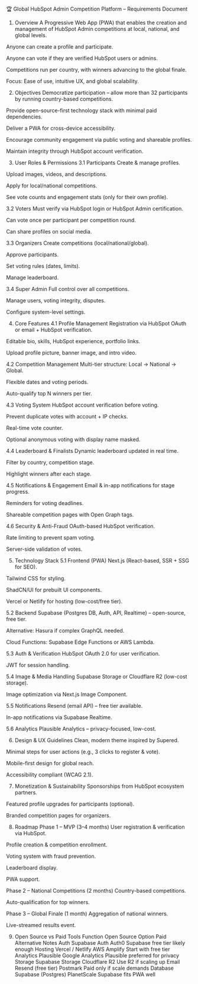 🏆 Global HubSpot Admin Competition Platform – Requirements Document
1. Overview
A Progressive Web App (PWA) that enables the creation and management of HubSpot Admin competitions at local, national, and global levels.

Anyone can create a profile and participate.

Anyone can vote if they are verified HubSpot users or admins.

Competitions run per country, with winners advancing to the global finale.

Focus: Ease of use, intuitive UX, and global scalability.

2. Objectives
Democratize participation – allow more than 32 participants by running country-based competitions.

Provide open-source-first technology stack with minimal paid dependencies.

Deliver a PWA for cross-device accessibility.

Encourage community engagement via public voting and shareable profiles.

Maintain integrity through HubSpot account verification.

3. User Roles & Permissions
3.1 Participants
Create & manage profiles.

Upload images, videos, and descriptions.

Apply for local/national competitions.

See vote counts and engagement stats (only for their own profile).

3.2 Voters
Must verify via HubSpot login or HubSpot Admin certification.

Can vote once per participant per competition round.

Can share profiles on social media.

3.3 Organizers
Create competitions (local/national/global).

Approve participants.

Set voting rules (dates, limits).

Manage leaderboard.

3.4 Super Admin
Full control over all competitions.

Manage users, voting integrity, disputes.

Configure system-level settings.

4. Core Features
4.1 Profile Management
Registration via HubSpot OAuth or email + HubSpot verification.

Editable bio, skills, HubSpot experience, portfolio links.

Upload profile picture, banner image, and intro video.

4.2 Competition Management
Multi-tier structure: Local → National → Global.

Flexible dates and voting periods.

Auto-qualify top N winners per tier.

4.3 Voting System
HubSpot account verification before voting.

Prevent duplicate votes with account + IP checks.

Real-time vote counter.

Optional anonymous voting with display name masked.

4.4 Leaderboard & Finalists
Dynamic leaderboard updated in real time.

Filter by country, competition stage.

Highlight winners after each stage.

4.5 Notifications & Engagement
Email & in-app notifications for stage progress.

Reminders for voting deadlines.

Shareable competition pages with Open Graph tags.

4.6 Security & Anti-Fraud
OAuth-based HubSpot verification.

Rate limiting to prevent spam voting.

Server-side validation of votes.

5. Technology Stack
5.1 Frontend (PWA)
Next.js (React-based, SSR + SSG for SEO).

Tailwind CSS for styling.

ShadCN/UI for prebuilt UI components.

Vercel or Netlify for hosting (low-cost/free tier).

5.2 Backend
Supabase (Postgres DB, Auth, API, Realtime) – open-source, free tier.

Alternative: Hasura if complex GraphQL needed.

Cloud Functions: Supabase Edge Functions or AWS Lambda.

5.3 Auth & Verification
HubSpot OAuth 2.0 for user verification.

JWT for session handling.

5.4 Image & Media Handling
Supabase Storage or Cloudflare R2 (low-cost storage).

Image optimization via Next.js Image Component.

5.5 Notifications
Resend (email API) – free tier available.

In-app notifications via Supabase Realtime.

5.6 Analytics
Plausible Analytics – privacy-focused, low-cost.

6. Design & UX Guidelines
Clean, modern theme inspired by Supered.

Minimal steps for user actions (e.g., 3 clicks to register & vote).

Mobile-first design for global reach.

Accessibility compliant (WCAG 2.1).

7. Monetization & Sustainability
Sponsorships from HubSpot ecosystem partners.

Featured profile upgrades for participants (optional).

Branded competition pages for organizers.

8. Roadmap
Phase 1 – MVP (3–4 months)
User registration & verification via HubSpot.

Profile creation & competition enrollment.

Voting system with fraud prevention.

Leaderboard display.

PWA support.

Phase 2 – National Competitions (2 months)
Country-based competitions.

Auto-qualification for top winners.

Phase 3 – Global Finale (1 month)
Aggregation of national winners.

Live-streamed results event.

9. Open Source vs Paid Tools
Function	Open Source Option	Paid Alternative	Notes
Auth	Supabase Auth	Auth0	Supabase free tier likely enough
Hosting	Vercel / Netlify	AWS Amplify	Start with free tier
Analytics	Plausible	Google Analytics	Plausible preferred for privacy
Storage	Supabase Storage	Cloudflare R2	Use R2 if scaling up
Email	Resend (free tier)	Postmark	Paid only if scale demands
Database	Supabase (Postgres)	PlanetScale	Supabase fits PWA well


